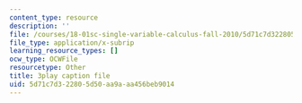```yaml
---
content_type: resource
description: ''
file: /courses/18-01sc-single-variable-calculus-fall-2010/5d71c7d322805d50aa9aaa456beb9014_wOHrNt9ScYs.vtt
file_type: application/x-subrip
learning_resource_types: []
ocw_type: OCWFile
resourcetype: Other
title: 3play caption file
uid: 5d71c7d3-2280-5d50-aa9a-aa456beb9014
---
```


